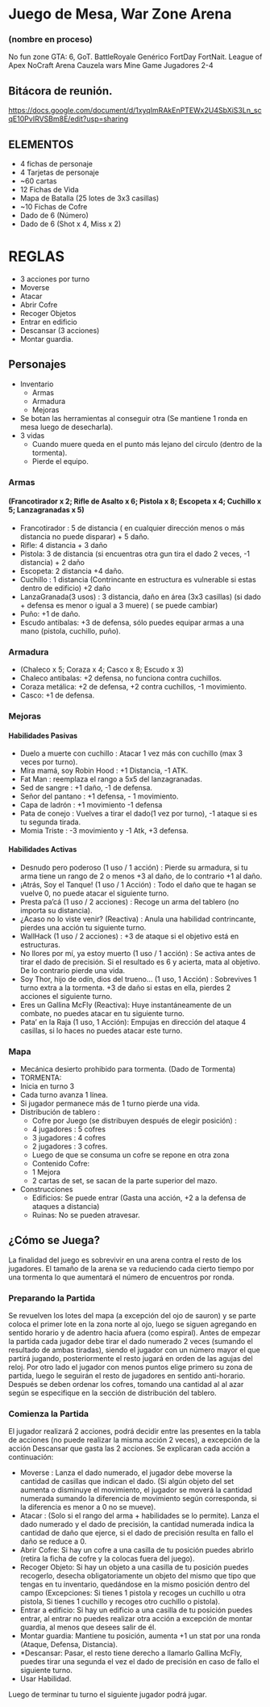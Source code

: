 # Juego de Mesa, War Zone Arena
###   (nombre en proceso)
No fun zone
GTA: 6, GoT.
BattleRoyale Genérico
FortDay
FortNait.
League of Apex
NoCraft Arena
Cauzela wars
Mine Game
Jugadores 2-4

## Bitácora de reunión.
https://docs.google.com/document/d/1xyqImRAkEnPTEWx2U4SbXiS3Ln_scqE10PvIRVSBm8E/edit?usp=sharing

## ELEMENTOS
- 4 fichas de personaje
- 4 Tarjetas de personaje
- ~60 cartas
- 12 Fichas de Vida
- Mapa de Batalla (25 lotes de 3x3 casillas)
- ~10 Fichas de Cofre
- Dado de 6 (Número)
- Dado de 6 (Shot x 4, Miss x 2)
# REGLAS
- 3 acciones por turno
- Moverse
- Atacar
- Abrir Cofre
- Recoger Objetos
- Entrar en edificio
- Descansar (3 acciones)
- Montar guardia.
## Personajes
- Inventario
  - Armas
  - Armadura
  - Mejoras
- Se botan las herramientas al conseguir otra (Se mantiene 1 ronda en mesa luego de desecharla).
- 3 vidas
  - Cuando muere queda en el punto más lejano del círculo (dentro de la tormenta).
  - Pierde el equipo.
### Armas
 #### (Francotirador x 2; Rifle de Asalto x 6; Pistola x 8; Escopeta x 4; Cuchillo x 5; Lanzagranadas x 5)
  - Francotirador : 5 de distancia ( en cualquier dirección menos o más distancia no puede disparar) + 5 daño.
  - Rifle: 4 distancia + 3 daño
  - Pistola: 3 de distancia (si encuentras otra gun tira el dado 2 veces, -1 distancia) + 2 daño
  - Escopeta: 2 distancia +4 daño.
  - Cuchillo : 1 distancia (Contrincante en estructura es vulnerable si estas dentro de edificio) +2 daño
  - LanzaGranada(3 usos) : 3 distancia, daño en área (3x3 casillas) (si dado + defensa es menor o igual a 3 muere) ( se puede cambiar)
  - Puño: +1 de daño.
  - Escudo antibalas: +3 de defensa, sólo puedes equipar armas a una mano (pistola, cuchillo, puño).
### Armadura
  - (Chaleco x 5; Coraza x 4; Casco x 8; Escudo x 3)
  - Chaleco antibalas: +2 defensa, no funciona contra cuchillos.
  - Coraza metálica: +2 de defensa, +2 contra cuchillos, -1 movimiento.
  - Casco: +1 de defensa.
### Mejoras
 #### Habilidades Pasivas
  - Duelo a muerte con cuchillo : Atacar 1 vez más con cuchillo (max 3 veces por turno).
  - Mira mamá, soy Robin Hood : +1 Distancia, -1 ATK.
  - Fat Man : reemplaza el rango a 5x5 del lanzagranadas.
  - Sed de sangre : +1 daño, -1 de defensa.
  - Señor del pantano : +1 defensa, - 1 movimiento.
  - Capa de ladrón : +1 movimiento -1 defensa
  - Pata de conejo : Vuelves a tirar el dado(1 vez por turno), -1 ataque si es tu segunda tirada.
  - Momia Triste : -3 movimiento y -1 Atk, +3 defensa.
 #### Habilidades Activas
   - Desnudo pero poderoso (1 uso / 1 acción) : Pierde su armadura, si tu arma tiene un rango de 2 o menos +3 al daño, de lo contrario +1 al daño.
   - ¡Atrás, Soy el Tanque! (1 uso / 1 Acción) : Todo el daño que te hagan se vuelve 0, no puede atacar el siguiente turno.
   - Presta pa’cá (1 uso / 2 acciones) : Recoge un arma del tablero (no importa su distancia).
   - ¿Acaso no lo viste venir? (Reactiva) : Anula una habilidad contrincante, pierdes una acción tu siguiente turno.
   - WallHack (1 uso / 2 acciones) : +3 de ataque si el objetivo está en estructuras.
   - No llores por mí, ya estoy muerto (1 uso / 1 acción) : Se activa antes de tirar el dado de precisión. Si el resultado es 6 y acierta, mata al objetivo. De lo contrario pierde una vida.
   - Soy Thor, hijo de odín, dios del trueno… (1 uso, 1 Acción) : Sobrevives 1 turno extra a la tormenta. +3 de daño si estas en ella, pierdes 2 acciones el siguiente turno.
   - Eres un Gallina McFly (Reactiva): Huye instantáneamente de un combate, no puedes atacar en tu siguiente turno.
   - Pata’ en la Raja (1 uso, 1 Acción): Empujas en dirección del ataque 4 casillas, si lo haces no puedes atacar este turno.
### Mapa
- Mecánica desierto prohibido para tormenta. (Dado de Tormenta)
- TORMENTA:
 - Inicia en turno 3
 - Cada turno avanza 1 línea.
 - Si jugador permanece más de 1 turno pierde una vida.
- Distribución de tablero :
  - Cofre por Juego (se distribuyen después de elegir posición) :
   - 4 jugadores : 5 cofres
   - 3 jugadores : 4 cofres
   - 2 jugadores : 3 cofres.
  - Luego de que se consuma un cofre se repone en otra zona
   - Contenido Cofre:
    - 1 Mejora
    - 2 cartas de set, se sacan de la parte superior del mazo.
- Construcciones
   - Edificios: Se puede entrar (Gasta una acción, +2 a la defensa de ataques a distancia)
   - Ruinas: No se pueden atravesar.
## ¿Cómo se Juega?
La finalidad del juego es sobrevivir en una arena contra el resto de los jugadores. El tamaño de la arena se va reduciendo cada cierto tiempo por una tormenta lo que aumentará el número de encuentros por ronda.
### Preparando la Partida
Se revuelven los lotes del mapa (a excepción del ojo de sauron) y se parte coloca el primer lote en la zona norte al ojo, luego se siguen agregando en sentido horario y de adentro hacia afuera (como espiral).
Antes de empezar la partida cada jugador debe tirar el dado numerado 2 veces (sumando el resultado de ambas tiradas), siendo el jugador con un número mayor el que partirá jugando, posteriormente el resto jugará en orden de las agujas del reloj. Por otro lado el jugador con menos puntos elige primero su zona de partida, luego le seguirán el resto de jugadores en sentido anti-horario. Después se deben ordenar los cofres, tomando una cantidad al al azar según se especifique en la sección de distribución del tablero.
### Comienza la Partida
El jugador realizará 2 acciones, podrá decidir entre las presentes en la tabla de acciones (no puede realizar la misma acción 2 veces), a excepción de la acción Descansar que gasta las 2 acciones. Se explicaran cada acción a continuación:
 - Moverse : Lanza el dado numerado, el jugador debe moverse la cantidad de casillas que indican el dado. (Si algún objeto del set aumenta o disminuye el movimiento, el jugador se moverá la cantidad numerada sumando la diferencia de movimiento según corresponda, si la diferencia es menor a 0 no se mueve).
 - Atacar : (Solo si el rango del arma + habilidades se lo permite). Lanza el dado numerado y el dado de precisión, la cantidad numerada indica la cantidad de daño que ejerce, si el dado de precisión resulta en fallo el daño se reduce a 0.
 - Abrir Cofre: Si hay un cofre a una casilla de tu posición puedes abrirlo (retira la ficha de cofre y la colocas fuera del juego).
 - Recoger Objeto: Si hay un objeto a una casilla de tu posición puedes recogerlo, desecha obligatoriamente un objeto del mismo que tipo que tengas en tu inventario, quedándose en la mismo posición dentro del campo (Excepciones: Si tienes 1 pistola y recoges un cuchillo u otra pistola, Si tienes 1 cuchillo y recoges otro cuchillo o pistola).
 - Entrar a edificio: Si hay un edificio a una casilla de tu posición puedes entrar, al entrar no puedes realizar otra acción a excepción de montar guardia, al menos que desees salir de él.
 - Montar guardia: Mantiene tu posición, aumenta +1 un stat por una ronda (Ataque, Defensa, Distancia).
 - *Descansar: Pasar, el resto tiene derecho a llamarlo Gallina McFly, puedes tirar una segunda el vez el dado de precisión en caso de fallo el siguiente turno.
 - Usar Habilidad.

Luego de terminar tu turno el siguiente jugador podrá jugar.
